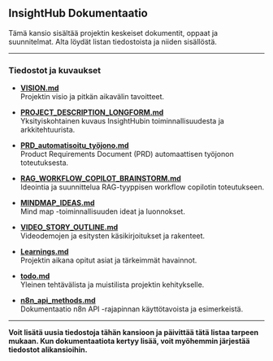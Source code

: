 ## InsightHub Dokumentaatio

Tämä kansio sisältää projektin keskeiset dokumentit, oppaat ja suunnitelmat. Alta löydät listan tiedostoista ja niiden sisällöstä.

---

### Tiedostot ja kuvaukset

- **[VISION.md](VISION.md)**  
  Projektin visio ja pitkän aikavälin tavoitteet.

- **[PROJECT_DESCRIPTION_LONGFORM.md](PROJECT_DESCRIPTION_LONGFORM.md)**  
  Yksityiskohtainen kuvaus InsightHubin toiminnallisuudesta ja arkkitehtuurista.

- **[PRD_automatisoitu_työjono.md](PRD_automatisoitu_työjono.md)**  
  Product Requirements Document (PRD) automaattisen työjonon toteutuksesta.

- **[RAG_WORKFLOW_COPILOT_BRAINSTORM.md](RAG_WORKFLOW_COPILOT_BRAINSTORM.md)**  
  Ideointia ja suunnittelua RAG-tyyppisen workflow copilotin toteutukseen.

- **[MINDMAP_IDEAS.md](MINDMAP_IDEAS.md)**  
  Mind map -toiminnallisuuden ideat ja luonnokset.

- **[VIDEO_STORY_OUTLINE.md](VIDEO_STORY_OUTLINE.md)**  
  Videodemojen ja esitysten käsikirjoitukset ja rakenteet.

- **[Learnings.md](Learnings.md)**  
  Projektin aikana opitut asiat ja tärkeimmät havainnot.

- **[todo.md](todo.md)**  
  Yleinen tehtävälista ja muistilista projektin kehitykselle.

- **[n8n_api_methods.md](n8n_api_methods.md)**  
  Dokumentaatio n8n API -rajapinnan käyttötavoista ja esimerkeistä.

---

**Voit lisätä uusia tiedostoja tähän kansioon ja päivittää tätä listaa tarpeen mukaan. Kun dokumentaatiota kertyy lisää, voit myöhemmin järjestää tiedostot alikansioihin.** 